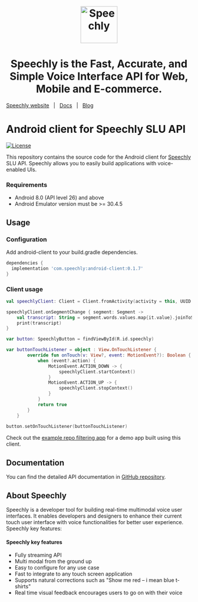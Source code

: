 <h1 align="center">
<a href="https://www.speechly.com/?utm_source=github&utm_medium=android-client&utm_campaign=header"><img src="https://www.speechly.com/images/logo.png" height="100" alt="Speechly"></a>
</h1>
<h1 align="center">
Speechly is the Fast, Accurate, and Simple Voice Interface API for Web, Mobile and E-commerce.
</h1>

[Speechly website](https://www.speechly.com/?utm_source=github&utm_medium=android-client&utm_campaign=header)&nbsp;&nbsp;&nbsp;|&nbsp;&nbsp;&nbsp;[Docs](https://www.speechly.com/docs/?utm_source=github&utm_medium=android-client&utm_campaign=header)&nbsp;&nbsp;&nbsp;|&nbsp;&nbsp;&nbsp;[Blog](https://www.speechly.com/blog/?utm_source=github&utm_medium=android-client&utm_campaign=header)


# Android client for Speechly SLU API

[![License](http://img.shields.io/:license-mit-blue.svg)](LICENSE)

This repository contains the source code for the Android client for [Speechly](https://www.speechly.com/?utm_source=github&utm_medium=android-client&utm_campaign=text) SLU API. Speechly allows you to easily build applications with voice-enabled UIs.

### Requirements

* Android 8.0 (API level 26) and above
* Android Emulator version must be >= 30.4.5

## Usage

### Configuration

Add android-client to your build.gradle dependencies.

```gradle
dependencies {
  implementation 'com.speechly:android-client:0.1.7'
}
```

### Client usage

```kotlin
val speechlyClient: Client = Client.fromActivity(activity = this, UUID.fromString("yourkey"))

speechlyClient.onSegmentChange { segment: Segment ->
    val transcript: String = segment.words.values.map{it.value}.joinToString(" ")
    print(transcript)
}

var button: SpeechlyButton = findViewById(R.id.speechly)

var buttonTouchListener = object : View.OnTouchListener {
        override fun onTouch(v: View?, event: MotionEvent?): Boolean {
            when (event?.action) {
                MotionEvent.ACTION_DOWN -> {
                    speechlyClient.startContext()
                }
                MotionEvent.ACTION_UP -> {
                    speechlyClient.stopContext()
                }
            }
            return true
        }
    }
    
button.setOnTouchListener(buttonTouchListener)
```

Check out the [example repo filtering app](https://github.com/speechly/android-repo-filtering) for a demo app built using this client.

## Documentation

You can find the detailed API documentation in [GitHub repository](https://github.com/speechly/android-client/blob/main/docs/client/README.md).

## About Speechly

Speechly is a developer tool for building real-time multimodal voice user interfaces. It enables developers and designers to enhance their current touch user interface with voice functionalities for better user experience. Speechly key features:

#### Speechly key features

- Fully streaming API
- Multi modal from the ground up
- Easy to configure for any use case
- Fast to integrate to any touch screen application
- Supports natural corrections such as "Show me red – i mean blue t-shirts"
- Real time visual feedback encourages users to go on with their voice
